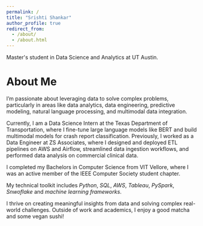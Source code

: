 ```yaml
---
permalink: /
title: "Srishti Shankar"
author_profile: true
redirect_from: 
  - /about/
  - /about.html
---
```


Master's student in Data Science and Analytics at UT Austin. 

About Me
======
I’m passionate about leveraging data to solve complex problems, particularly in areas like data analytics, data engineering, predictive modeling, natural language processing, and multimodal data integration. 

Currently, I am a Data Science Intern at the Texas Department of Transportation, where I fine-tune large language models like BERT and build multimodal models for crash report classification. Previously, I worked as a Data Engineer at ZS Associates, where I designed and deployed ETL pipelines on AWS and Airflow, streamlined data ingestion workflows, and performed data analysis on commercial clinical data. 

I completed my Bachelors in Computer Science from VIT Vellore, where I was an active member of the IEEE Computer Society student chapter. 

My technical toolkit includes *Python*, *SQL*, *AWS*, *Tableau*, *PySpark*, *Snwoflake* and *machine learning frameworks*.

I thrive on creating meaningful insights from data and solving complex real-world challenges. Outside of work and academics, I enjoy a good matcha and some vegan sushi! 
